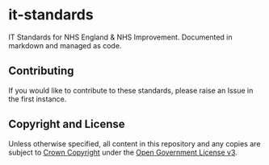 # it-standards
IT Standards for NHS England &amp; NHS Improvement. Documented in markdown and managed as code.

## Contributing

If you would like to contribute to these standards, please raise an Issue in the first instance.

## Copyright and License

Unless otherwise specified, all content in this repository and any copies are subject to [Crown Copyright](http://www.nationalarchives.gov.uk/information-management/re-using-public-sector-information/copyright-and-re-use/crown-copyright/) under the [Open Government License v3](./LICENSE).

